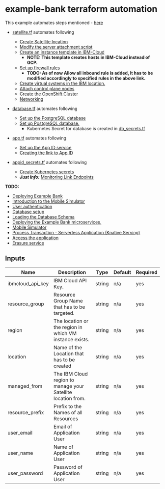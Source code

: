 # example-bank terraform automation

This example automates steps mentioned - [here](https://github.com/kavya498/example-bank/tree/satellite#steps)


- [satellite.tf](./satellite.tf) automates following
    - [Create Satellite location](https://github.com/kavya498/example-bank/tree/satellite#create-satellite-location)
    - [Modify the server attachment script](https://github.com/kavya498/example-bank/tree/satellite#modify-the-server-attachment-script)
    - [Create an instance template in IBM-Cloud](https://github.com/kavya498/example-bank/tree/satellite#create-an-instance-template-in-gcp)
        - **NOTE: This template creates hosts in IBM-Cloud instead of GCP.**
    - [Set up firewall rules](https://github.com/kavya498/example-bank/tree/satellite#set-up-firewall-rules)
        - **TODO: As of now Allow all inbound rule is added, It has to be modified accordingly to specified rules in the above link.**
    - [Create virtual systems in the IBM location.](https://github.com/kavya498/example-bank/tree/satellite#create-virtual-systems-in-the-gcp-location)
    - [Attach control plane nodes](https://github.com/kavya498/example-bank/tree/satellite#attach-control-plane-nodes)
    - [Create the OpenShift Cluster](https://github.com/kavya498/example-bank/tree/satellite#create-the-openshift-cluster)
    - [Networking](https://github.com/kavya498/example-bank/tree/satellite#networking)

- [database.tf](./database.tf) automates following
    - [Set up the PostgreSQL database](https://github.com/kavya498/example-bank/tree/satellite#set-up-the-postgresql-database)
    - [Set up PostgreSQL database.](https://github.com/kavya498/example-bank/tree/satellite#set-up-postgresql-database)
        - Kubernetes Secret for database is created in [db_secrets.tf](./kubernetes/db_secrets.tf)
- [app.tf](./app.tf) automates following
    - [Set up the App ID service](https://github.com/kavya498/example-bank/tree/satellite#set-up-the-app-id-service)
    - [Creating the link to App ID](https://github.com/kavya498/example-bank/tree/satellite#creating-the-link-to-app-id)
- [appid_secrets.tf](./kubernetes/appid_secrets.tf) automates following
    - [Create Kubernetes secrets](https://github.com/kavya498/example-bank/tree/satellite#create-kubernetes-secrets)
    - ***Just Info:*** [Monitoring Link Endpoints](https://github.com/kavya498/example-bank/tree/satellite#monitoring-link-endpoints)

**TODO:**
- [Deploying Example Bank](https://github.com/kavya498/example-bank/tree/satellite#deploying-example-bank)
- [Introduction to the Mobile Simulator](https://github.com/kavya498/example-bank/tree/satellite#introduction-to-the-mobile-simulator)
- [User authentication](https://github.com/kavya498/example-bank/tree/satellite#user-authentication)
- [Database setup](https://github.com/kavya498/example-bank/tree/satellite#database-setup)
- [Loading the Database Schema](https://github.com/kavya498/example-bank/tree/satellite#loading-the-database-schema)
- [Deploying the Example Bank microservices.](https://github.com/kavya498/example-bank/tree/satellite#deploying-the-example-bank-microservices)
- [Mobile Simulator](https://github.com/kavya498/example-bank/tree/satellite#mobile-simulator)
- [Process Transaction - Serverless Application (Knative Serving)](https://github.com/kavya498/example-bank/tree/satellite#process-transaction---serverless-application-knative-serving)
- [Access the application](https://github.com/kavya498/example-bank/tree/satellite#access-the-application)
- [Erasure service](https://github.com/kavya498/example-bank/tree/satellite#erasure-service)

## Inputs

| Name                                  | Description                                                       | Type     | Default | Required |
|---------------------------------------|-------------------------------------------------------------------|----------|---------|----------|
| ibmcloud_api_key                      | IBM Cloud API Key.                                                | string   | n/a     | yes      |
| resource_group                        | Resource Group Name that has to be targeted.                      | string   | n/a     | yes       |
| region                            | The location or the region in which VM instance exists.           | string   | n/a | yes      |
| location                              | Name of the Location that has to be created                       | string   | n/a     | yes  |
| managed_from                          | The IBM Cloud region to manage your Satellite location from.      | string   | n/a     | yes      |
| resource_prefix                       | Prefix to the Names of all Resources                          | string   | n/a | yes      |
| user_email                      | Email of Application User                                             | string   | n/a     | yes      |
| user_name                      | Name of Application User                                           | string   | n/a     | yes      |
| user_password                      | Password of Application User                           | string   | n/a     | yes      |
